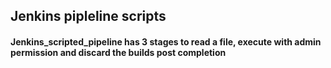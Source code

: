## Jenkins pipleline scripts
#### Jenkins_scripted_pipeline has 3 stages to read a file, execute with admin permission and discard the builds post completion
